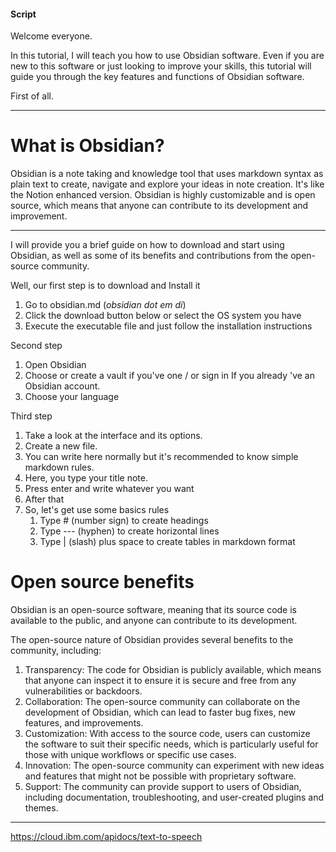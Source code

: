 #### Script
Welcome everyone.

In this tutorial, I will teach you how to use Obsidian software. Even if you are new to this software or just looking to improve your skills, this tutorial will guide you through the key features and functions of Obsidian software. 

First of all.

---
# What is Obsidian?

Obsidian is a note taking and knowledge tool that uses markdown syntax as plain text to create, navigate and explore your ideas in note creation. It's like the Notion enhanced version. Obsidian is highly customizable and is open source, which means that anyone can contribute to its development and improvement.

---
I will provide you a brief guide on how to download and start using Obsidian, as well as some of its benefits and contributions from the open-source community.

Well, our first step is to download and Install it
1. Go to obsidian.md (*obsidian dot em di*)
2. Click the download button below or select the OS system you have
3. Execute the executable file and just follow the installation instructions

Second step
1. Open Obsidian
2. Choose or create a vault if you've one / or sign in If you already 've an Obsidian account.
3. Choose your language

Third step
1. Take a look at the interface and its options.
2. Create a new file.
3. You can write here normally but it's recommended to know simple markdown rules.
4. Here, you type your title note.
5. Press enter and write whatever you want 
6. After that
7. So, let's get use some basics rules
	1.  Type # (number sign) to create headings 
	2. Type --- (hyphen) to create horizontal lines
	3. Type | (slash) plus space to create tables in markdown format

# Open source benefits
Obsidian is an open-source software, meaning that its source code is available to the public, and anyone can contribute to its development.

The open-source nature of Obsidian provides several benefits to the community, including:

1. Transparency: The code for Obsidian is publicly available, which means that anyone can inspect it to ensure it is secure and free from any vulnerabilities or backdoors.
2. Collaboration: The open-source community can collaborate on the development of Obsidian, which can lead to faster bug fixes, new features, and improvements.
3. Customization: With access to the source code, users can customize the software to suit their specific needs, which is particularly useful for those with unique workflows or specific use cases.
4. Innovation: The open-source community can experiment with new ideas and features that might not be possible with proprietary software.
5. Support: The community can provide support to users of Obsidian, including documentation, troubleshooting, and user-created plugins and themes.



---
https://cloud.ibm.com/apidocs/text-to-speech

